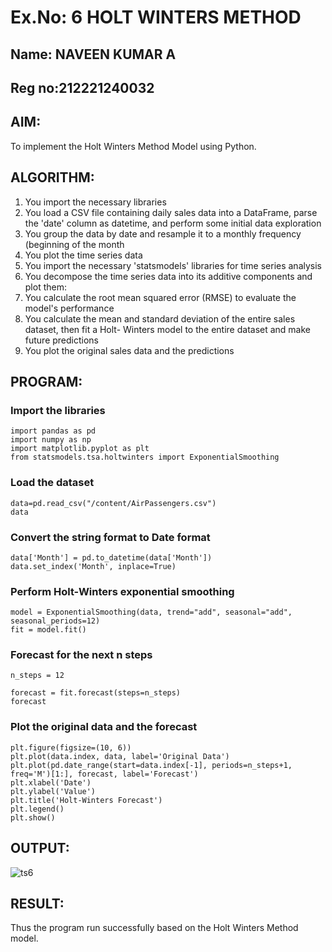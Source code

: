 # Ex.No: 6               HOLT WINTERS METHOD
## Name: NAVEEN KUMAR A
## Reg no:212221240032

## AIM:
To implement the Holt Winters Method Model using Python.

## ALGORITHM:
1. You import the necessary libraries
2. You load a CSV file containing daily sales data into a DataFrame, parse the 'date' column as
datetime, and perform some initial data exploration
3. You group the data by date and resample it to a monthly frequency (beginning of the month
4. You plot the time series data
5. You import the necessary 'statsmodels' libraries for time series analysis
6. You decompose the time series data into its additive components and plot them:
7. You calculate the root mean squared error (RMSE) to evaluate the model's performance
8. You calculate the mean and standard deviation of the entire sales dataset, then fit a Holt-
Winters model to the entire dataset and make future predictions
9. You plot the original sales data and the predictions
   
## PROGRAM:

### Import the libraries
```
import pandas as pd
import numpy as np
import matplotlib.pyplot as plt
from statsmodels.tsa.holtwinters import ExponentialSmoothing
```
### Load the dataset
```
data=pd.read_csv("/content/AirPassengers.csv")
data
```
### Convert the string format to Date format
```
data['Month'] = pd.to_datetime(data['Month'])
data.set_index('Month', inplace=True)
```
### Perform Holt-Winters exponential smoothing
```
model = ExponentialSmoothing(data, trend="add", seasonal="add", seasonal_periods=12)
fit = model.fit()
```
### Forecast for the next n steps
```
n_steps = 12  

forecast = fit.forecast(steps=n_steps)
forecast
```
### Plot the original data and the forecast
```
plt.figure(figsize=(10, 6))
plt.plot(data.index, data, label='Original Data')
plt.plot(pd.date_range(start=data.index[-1], periods=n_steps+1, freq='M')[1:], forecast, label='Forecast')
plt.xlabel('Date')
plt.ylabel('Value')
plt.title('Holt-Winters Forecast')
plt.legend()
plt.show()
```

## OUTPUT:

![ts6](https://github.com/Ishu-Vasanth/TSA_EXP6/assets/94154614/d3212f4b-08dc-4d1e-bc48-2eebddce795e)

## RESULT:
Thus the program run successfully based on the Holt Winters Method model.

